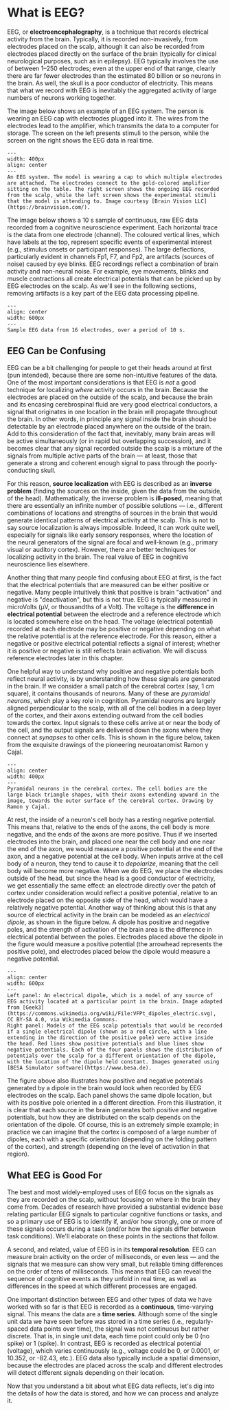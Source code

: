 # What is EEG?

EEG, or **electroencephalography**, is a technique that records electrical activity from the brain. Typically, it is recorded non-invasively, from electrodes placed on the scalp, although it can also be recorded from electrodes placed directly on the surface of the brain (typically for clinical neurological purposes, such as in epilepsy). EEG typically involves the use of between 1–250 electrodes; even at the upper end of that range, clearly there are far fewer electrodes than the estimated 80 billion or so neurons in the brain. As well, the skull is a poor conductor of electricity. This means that what we record with EEG is inevitably the aggregated activity of large numbers of neurons working together.

The image below shows an example of an EEG system. The person is wearing an EEG cap with electrodes plugged into it. The wires from the electrodes lead to the amplifier, which transmits the data to a computer for storage. The screen on the left presents stimuli to the person, while the screen on the right shows the EEG data in real time. 


```{figure} images/EEG_system.jpg
---
width: 400px
align: center
---
An EEG system. The model is wearing a cap to which multiple electrodes are attached. The electrodes connect to the gold-colored amplifier sitting on the table. The right screen shows the ongoing EEG recorded from the scalp, while the left screen shows the experimental stimuli that the model is attending to. Image courtesy [Brain Vision LLC](https://brainvision.com/).
```



The image below shows a 10 s sample of continuous, raw EEG data recorded from a cognitive neuroscience experiment. Each horizontal trace is the data from one electrode (channel). The coloured vertical lines, which have labels at the top, represent specific events of experimental interest (e.g., stimulus onsets or participant responses). The large deflections, particularly evident in channels Fp1, F7, and Fp2, are artifacts (sources of noise) caused by eye blinks. EEG recordings reflect a combination of brain activity and non-neural noise. For example, eye movements, blinks and muscle contractions all create electrical potentials that can be picked up by EEG electrodes on the scalp. As we'll see in the following sections, removing artifacts is a key part of the EEG data processing pipeline.


```{figure} images/eeg_raw_continuous.jpg
---
align: center
width: 600px
---
Sample EEG data from 16 electrodes, over a period of 10 s.
```

## EEG Can be Confusing

EEG can be a bit challenging for people to get their heads around at first (pun intended), because there are some non-intuitive features of the data. One of the most important considerations is that EEG is *not* a good technique for localizing *where* activity occurs in the brain. Because the electrodes are placed on the outside of the scalp, and because the brain and its encasing cerebrospinal fluid are very good electrical conductors, a signal that originates in one location in the brain will propagate throughout the brain. In other words, in principle any signal inside the brain should be detectable by an electrode placed anywhere on the outside of the brain. Add to this consideration of the fact that, inevitably, many brain areas will be active simultaneously (or in rapid but overlapping succession), and it becomes clear that any signal recorded outside the scalp is a mixture of the signals from multiple active parts of the brain — at least, those that generate a strong and coherent enough signal to pass through the poorly-conducting skull. 

For this reason, **source localization** with EEG is described as an **inverse problem** (finding the sources on the inside, given the data from the outside, of the head). Mathematically, the inverse problem is **ill-posed**, meaning that there are essentially an infinite number of possible solutions — i.e., different combinations of locations and strengths of sources in the brain that would generate identical patterns of electrical activity at the scalp. This is not to say source localization is always impossible. Indeed, it can work quite well, especially for signals like early sensory responses, where the location of the neural generators of the signal are focal and well-known (e.g., primary visual or auditory cortex). However, there are better techniques for localizing  activity in the brain. The real value of EEG in cognitive neuroscience lies elsewhere.

Another thing that many people find confusing about EEG at first, is the fact that the electrical potentials that are measured can be either positive or negative. Many people intuitively think that positive is brain "activation" and negative is "deactivation", but this is not true. EEG is typically measured in microVolts (μV, or thousandths of a Volt). The voltage is the **difference in electrical potential** between the electrode and a reference electrode which is located somewhere else on the head. The voltage (electrical potential) recorded at each electrode may be positive or negative depending on what the relative potential is at the reference electrode. For this reason, either a negative or positive electrical potential reflects a signal of interest; whether it is positive or negative is still reflects brain activation. We will discuss reference electrodes later in this chapter.  

One helpful way to understand why positive and negative potentials both reflect neural activity, is by understanding how these signals are generated in the brain. If we consider a small patch of the cerebral cortex (say, 1 cm square), it contains thousands of neurons. Many of these are *pyramidal neurons*, which play a key role in cognition. Pyramidal neurons are largely aligned perpendicular to the scalp, with all of the cell bodies in a deep layer of the cortex, and their axons extending outward from the cell bodies towards the cortex. Input signals to these cells arrive at or near the body of the cell, and the output signals are delivered down the axons where they connect at *synapses* to other cells. This is shown in the figure below, taken from the exquisite drawings of the pioneering neuroatanomist Ramon y Cajal. 

```{figure} images/cajal.jpg
---
align: center
width: 400px
---
Pyramidal neurons in the cerebral cortex. The cell bodies are the large black triangle shapes, with their axons extending upward in the image, towards the outer surface of the cerebral cortex. Drawing by Ramon y Cajal. 
```

At rest, the inside of a neuron's cell body has a resting negative potential. This means that, relative to the ends of the axons, the cell body is more negative, and the ends of the axons are more positive. Thus if we inserted electrodes into the brain, and placed one near the cell body and one near the end of the axon, we would measure a positive potential at the end of the axon, and a negative potential at the cell body.  When inputs arrive at the cell body of a neuron, they tend to cause it to *depolarize*, meaning that the cell body will become more negative. When we do EEG, we place the electrodes outside of the head, but since the head is a good conductor of electricity, we get essentially the same effect: an electrode directly over the patch of cortex under consideration would reflect a positive potential, relative to an electrode placed on the opposite side of the head, which would have a relatively negative potential. Another way of thinking about this is that any source of electrical activity in the brain can be modeled as an *electrical dipole*, as shown in the figure below. A dipole has positive and negative poles, and the strength of activation of the brain area is the difference in electrical potential between the poles. Electrodes placed above the dipole in the figure would measure a positive potential (the arrowhead represents the positive pole), and electrodes placed below the dipole would measure a negative potential.

```{figure} images/dipole_orientations.png
---
align: center
width: 600px
---
Left panel: An electrical dipole, which is a model of any source of EEG activity located at a particular point in the brain. Image adapted from [Geek3](https://commons.wikimedia.org/wiki/File:VFPt_dipoles_electric.svg), CC BY-SA 4.0, via Wikimedia Commons. 
Right panel: Models of the EEG scalp potentials that would be recorded if a single electrical dipole (shown as a red circle, with a line extending in the direction of the positive pole) were active inside the head. Red lines show positive potentials and blue lines show negative potentials. Each of the four panels shows the distribution of potentials over the scalp for a different orientation of the dipole, with the location of the dipole held constant. Images generated using [BESA Simulator software](https://www.besa.de). 
```

The figure above also illustrates how positive and negative potentials generated by a dipole in the brain would look when recorded by EEG electrodes on the scalp. Each panel shows the same dipole location, but with its positive pole oriented in a different direction. From this illustration, it is clear that each source in the brain generates both positive and negative potentials, but how they are distributed on the scalp depends on the orientation of the dipole. Of course, this is an extremely simple example; in practice we can imagine that the cortex is composed of a large number of dipoles, each with a specific orientation (depending on the folding pattern of the cortex), and strength (depending on the level of activation in that region).

## What EEG is Good For
The best and most widely-employed uses of EEG focus on the signals as they are recorded on the scalp, without focusing on where in the brain they come from. Decades of research have provided a substantial evidence base relating particular EEG signals to particular cognitive functions or tasks, and so a primary use of EEG is to identify if, and/or how strongly, one or more of these signals occurs during a task (and/or how the signals differ between task conditions). We'll elaborate on these points in the sections that follow.

A second, and related, value of EEG is in its **temporal resolution**. EEG can measure brain activity on the order of milliseconds, or even less — and the signals that we measure can show very small, but reliable timing differences on the order of tens of milliseconds. This means that EEG can reveal the sequence of cognitive events as they unfold in real time, as well as differences in the speed at which different processes are engaged. 

One important distinction between EEG and other types of data we have worked with so far is that EEG is recorded as a **continuous**, time-varying signal. This means the data are a **time series**. Although some of the single unit data we have seen before was stored in a time series (i.e., regularly-spaced data points over time), the signal was not continuous but rather discrete. That is, in single unit data, each time point could only be 0 (no spike) or 1 (spike). In contrast, EEG is recorded as electrical potential (voltage), which varies continuously (e.g., voltage could be 0, or 0.0001, or 10.352, or -82.43, etc.). EEG data also typically include a spatial dimension, because the electrodes are placed across the scalp and different electrodes will detect different signals depending on their location.

Now that you understand a bit about what EEG data reflects, let's dig into the details of how the data is stored, and how we can process and analyze it.


